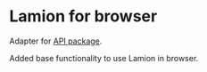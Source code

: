 # Lamion for browser

Adapter for [API package](https://github.com/lamion-app/library-api).

Added base functionality to use Lamion in browser.
